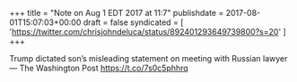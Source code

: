 +++
title = "Note on Aug 1 EDT 2017 at 11:7"
publishdate = 2017-08-01T15:07:03+00:00
draft = false
syndicated = [ 'https://twitter.com/chrisjohndeluca/status/892401293649739800?s=20' ]
+++

Trump dictated son’s misleading statement on meeting with Russian lawyer — The Washington Post https://t.co/7s0c5phhrq
